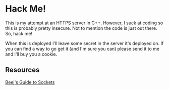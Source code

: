# Hack Me!

This is my attempt at an HTTPS server in C++. However, I suck at coding so this is probably pretty insecure. Not to mention the code is just out there. So, hack me!

When this is deployed I'll leave some secret in the server it's deployed on. If you can find a way to go get it (and I'm sure you can) please send it to me and I'll buy you a cookie.

## Resources
[Beej's Guide to Sockets](https://beej.us/guide/bgnet/html/#client-server-background)

